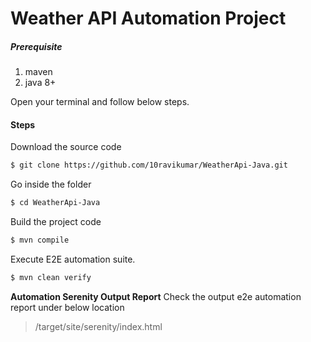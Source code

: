 # Weather API Automation Project 

 ##### Prerequisite
 1. maven
 2. java 8+

Open your terminal and follow below steps.

#### Steps

 Download the source code
```sh
$ git clone https://github.com/10ravikumar/WeatherApi-Java.git
```
 Go inside the folder
```sh
$ cd WeatherApi-Java
```

 Build the project code
```sh
$ mvn compile
```

 Execute E2E automation suite. 
```sh
$ mvn clean verify
```
 
 **Automation Serenity Output Report**
 Check the output e2e automation report under below location
 >/target/site/serenity/index.html
